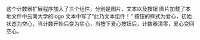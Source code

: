 这个计数器扩展程序加入了三个组件，分别是图片、文本以及按钮
图片加载了本地文件中云南大学的logo
文本中写了“此乃文本组件！”
按钮的样式为爱心，初始状态为空心，当计数开始后变为实心，当按下爱心按钮后，计数器清零，爱心变回空心。